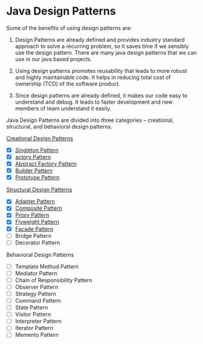 # Java Design Patterns

Some of the benefits of using design patterns are:

1. Design Patterns are already defined and provides industry standard approach to solve a recurring problem, so it saves time if we sensibly use the design pattern. There are many java design patterns that we can use in our java based projects.

2. Using design patterns promotes reusability that leads to more robust and highly maintainable code. It helps in reducing total cost of ownership (TCO) of the software product.

3. Since design patterns are already defined, it makes our code easy to understand and debug. It leads to faster development and new members of team understand it easily.
    
Java Design Patterns are divided into three categories – creational, structural, and behavioral design patterns.

[Creational Design Patterns](https://github.com/White28/patterns/tree/master/src/com/white/creational)
- [x] [Singleton Pattern](https://github.com/White28/patterns/tree/master/src/com/white/creational/singleton)
- [x] [actory Pattern](https://github.com/White28/patterns/tree/master/src/com/white/creational/factory)
- [x] [Abstract Factory Pattern](https://github.com/White28/patterns/tree/master/src/com/white/creational/abstractfactory)
- [x] [Builder Pattern](https://github.com/White28/patterns/tree/master/src/com/white/creational/builder)
- [x] [Prototype Pattern](https://github.com/White28/patterns/tree/master/src/com/white/creational/prototype)

[Structural Design Patterns](https://github.com/White28/patterns/tree/master/src/com/white/structural)
- [x] [Adapter Pattern](https://github.com/White28/patterns/tree/master/src/com/white/structural/adapter)
- [x] [Composite Pattern](https://github.com/White28/patterns/tree/master/src/com/white/structural/composite)
- [x] [Proxy Pattern](https://github.com/White28/patterns/tree/master/src/com/white/structural/proxy)
- [x] [Flyweight Pattern](https://github.com/White28/patterns/tree/master/src/com/white/structural/flyweight)
- [x] [Facade Pattern](https://github.com/White28/patterns/tree/master/src/com/white/structural/facade)
- [ ] Bridge Pattern
- [ ] Decorator Pattern
        
Behavioral Design Patterns
- [ ] Template Method Pattern
- [ ] Mediator Pattern
- [ ] Chain of Responsibility Pattern
- [ ] Observer Pattern
- [ ] Strategy Pattern
- [ ] Command Pattern
- [ ] State Pattern
- [ ] Visitor Pattern
- [ ] Interpreter Pattern
- [ ] Iterator Pattern
- [ ] Memento Pattern
